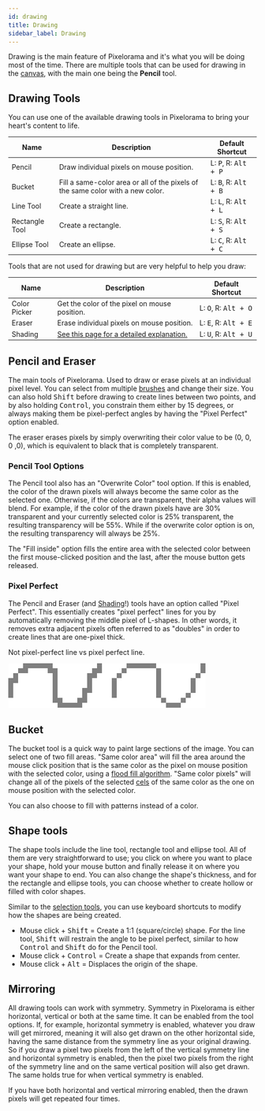 ```yaml
---
id: drawing
title: Drawing
sidebar_label: Drawing
---
```


Drawing is the main feature of Pixelorama and it's what you will be doing most of the time. There are multiple tools that can be used for drawing in the [canvas](user_interface/canvas), with the main one being the **Pencil** tool.

## Drawing Tools
You can use one of the available drawing tools in Pixelorama to bring your heart's content to life.

| Name      | Description | Default Shortcut |
| ----------- | ----------- | ----------- |
| Pencil | Draw individual pixels on mouse position.| L: <kbd>P</kbd>, R: <kbd> Alt + P</kbd> |
| Bucket | Fill a same-color area or all of the pixels of the same color with a new color. | L: <kbd>B</kbd>, R: <kbd> Alt + B</kbd> |
| Line Tool | Create a straight line. | L: <kbd>L</kbd>, R: <kbd> Alt + L</kbd> |
| Rectangle Tool | Create a rectangle.| L: <kbd>S</kbd>, R: <kbd> Alt + S</kbd> |
| Ellipse Tool | Create an ellipse. | L: <kbd>C</kbd>, R: <kbd> Alt + C</kbd> |

Tools that are not used for drawing but are very helpful to help you draw:

| Name      | Description | Default Shortcut |
| ----------- | ----------- | ----------- |
| Color Picker | Get the color of the pixel on mouse position. | L: <kbd>O</kbd>, R: <kbd> Alt + O</kbd> |
| Eraser | Erase individual pixels on mouse position.| L: <kbd>E</kbd>, R: <kbd> Alt + E</kbd> |
| Shading | [See this page for a detailed explanation.](shading)| L: <kbd>U</kbd>, R: <kbd> Alt + U</kbd> |

## Pencil and Eraser
The main tools of Pixelorama. Used to draw or erase pixels at an individual pixel level. You can select from multiple [brushes](../concepts/brush) and change their size. You can also hold <kbd>Shift</kbd> before drawing to create lines between two points, and by also holding <kbd>Control</kbd>, you constrain them either by 15 degrees, or always making them be pixel-perfect angles by having the "Pixel Perfect" option enabled.

The eraser erases pixels by simply overwriting their color value to be (0, 0, 0 ,0), which is equivalent to black that is completely transparent.

### Pencil Tool Options
The Pencil tool also has an "Overwrite Color" tool option. If this is enabled, the color of the drawn pixels will always become the same color as the selected one. Otherwise, if the colors are transparent, their alpha values will blend. For example, if the color of the drawn pixels have are 30% transparent and your currently selected color is 25% transparent, the resulting transparency will be 55%. While if the overwrite color option is on, the resulting transparency will always be 25%.

The "Fill inside" option fills the entire area with the selected color between the first mouse-clicked position and the last, after the mouse button gets released.

### Pixel Perfect
The Pencil and Eraser (and [Shading](shading)!) tools have an option called "Pixel Perfect". This essentially creates "pixel perfect" lines for you by automatically removing the middle pixel of L-shapes. In other words, it removes extra adjacent pixels often referred to as "doubles" in order to create lines that are one-pixel thick.

Not pixel-perfect line vs pixel perfect line.

![Not pixel-perfect line vs pixel perfect line](../../static/img/pixel_perfect_line_diff.png)

## Bucket
The bucket tool is a quick way to paint large sections of the image. You can select one of two fill areas. "Same color area" will fill the area around the mouse click position that is the same color as the pixel on mouse position with the selected color, using a [flood fill algorithm](https://en.wikipedia.org/wiki/Flood_fill). "Same color pixels" will change all of the pixels of the selected [cels](../concepts/cel) of the same color as the one on mouse position with the selected color.

You can also choose to fill with patterns instead of a color.

## Shape tools
The shape tools include the line tool, rectangle tool and ellipse tool. All of them are very straightforward to use; you click on where you want to place your shape, hold your mouse button and finally release it on where you want your shape to end. You can also change the shape's thickness, and for the rectangle and ellipse tools, you can choose whether to create hollow or filled with color shapes.

Similar to the [selection tools](selection), you can use keyboard shortcuts to modify how the shapes are being created.
- Mouse click + <kbd>Shift</kbd> = Create a 1:1 (square/circle) shape. For the line tool, <kbd> Shift</kbd> will restrain the angle to be pixel perfect, similar to how <kbd>Control</kbd> and <kbd>Shift</kbd> do for the Pencil tool.
- Mouse click + <kbd>Control</kbd> = Create a shape that expands from center.
- Mouse click + <kbd>Alt</kbd> = Displaces the origin of the shape.

## Mirroring
All drawing tools can work with symmetry. Symmetry in Pixelorama is either horizontal, vertical or both at the same time. It can be enabled from the tool options. If, for example, horizontal symmetry is enabled, whatever you draw will get mirrored, meaning it will also get drawn on the other horizontal side, having the same distance from the symmetry line as your original drawing. So if you draw a pixel two pixels from the left of the vertical symmetry line and horizontal symmetry is enabled, then the pixel two pixels from the right of the symmetry line and on the same vertical position will also get drawn. The same holds true for when vertical symmetry is enabled.

If you have both horizontal and vertical mirroring enabled, then the drawn pixels will get repeated four times.